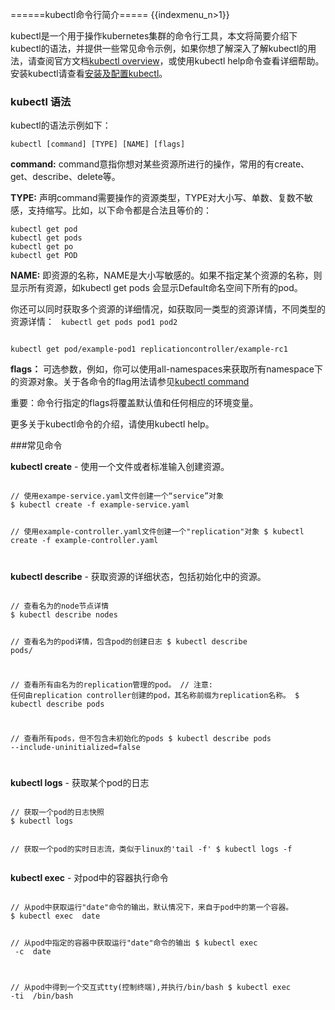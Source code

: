 ======kubectl命令行简介=====
{{indexmenu_n>1}}


kubectl是一个用于操作kubernetes集群的命令行工具，本文将简要介绍下kubectl的语法，并提供一些常见命令示例，如果你想了解深入了解kubectl的用法，请查阅官方文档[kubectl overview](https://kubernetes.io/docs/reference/kubectl/overview/)，或使用kubectl help命令查看详细帮助。 安装kubectl请查看[安装及配置kubectl](connectviakubectl)。


### kubectl 语法

kubectl的语法示例如下：
```
kubectl [command] [TYPE] [NAME] [flags]

```
**command:** command意指你想对某些资源所进行的操作，常用的有create、get、describe、delete等。

**TYPE:** 声明command需要操作的资源类型，TYPE对大小写、单数、复数不敏感，支持缩写。比如，以下命令都是合法且等价的：
```
kubectl get pod 
kubectl get pods
kubectl get po
kubectl get POD
```
**NAME:** 即资源的名称，NAME是大小写敏感的。如果不指定某个资源的名称，则显示所有资源，如kubectl get pods 会显示Default命名空间下所有的pod。

你还可以同时获取多个资源的详细情况，如获取同一类型的资源详情，不同类型的资源详情：
<code>
kubectl get pods pod1 pod2
</code>

<code>
kubectl get pod/example-pod1 replicationcontroller/example-rc1
</code>

**flags：** 可选参数，例如，你可以使用all-namespaces来获取所有namespace下的资源对象。关于各命令的flag用法请参见[kubectl command](https://kubernetes.io/docs/reference/generated/kubectl/kubectl-commands)

重要：命令行指定的flags将覆盖默认值和任何相应的环境变量。

更多关于kubectl命令的介绍，请使用kubectl help。


###常见命令

**kubectl create** - 使用一个文件或者标准输入创建资源。

<code>
// 使用exampe-service.yaml文件创建一个“service”对象
$ kubectl create -f example-service.yaml

// 使用example-controller.yaml文件创建一个"replication"对象
$ kubectl create -f example-controller.yaml

</code>

**kubectl describe** - 获取资源的详细状态，包括初始化中的资源。

<code>
// 查看名为<node-name>的node节点详情
$ kubectl describe nodes <node-name>

// 查看名为<pod-name>的pod详情，包含pod的创建日志
$ kubectl describe pods/<pod-name>

// 查看所有由名为<rc-name>的replication管理的pod。
// 注意: 任何由replication controller创建的pod，其名称前缀为replication名称。
$ kubectl describe pods <rc-name>

// 查看所有pods，但不包含未初始化的pods
$ kubectl describe pods --include-uninitialized=false

</code>

**kubectl logs** - 获取某个pod的日志

<code>
// 获取一个pod的日志快照
$ kubectl logs <pod-name>

// 获取一个pod的实时日志流，类似于linux的'tail -f'
$ kubectl logs -f <pod-name>
</code>

**kubectl exec** - 对pod中的容器执行命令

<code>
// 从pod中获取运行"date"命令的输出，默认情况下，来自于pod中的第一个容器。
$ kubectl exec <pod-name> date

// 从pod中指定的容器中获取运行"date"命令的输出
$ kubectl exec <pod-name> -c <container-name> date

// 从pod中得到一个交互式tty(控制终端),并执行/bin/bash
$ kubectl exec -ti <pod-name> /bin/bash
</code>

